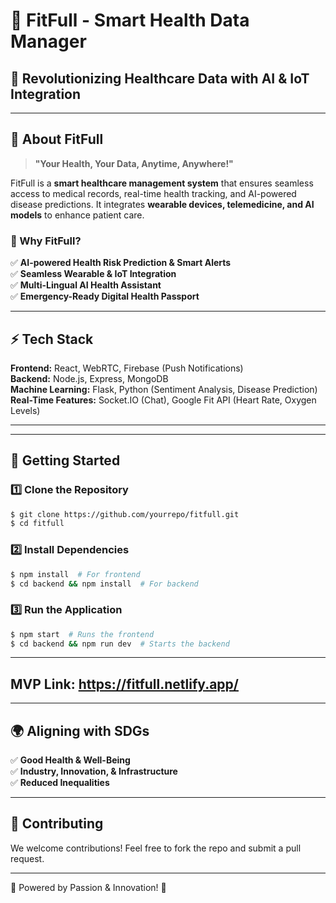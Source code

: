 # 🌟 FitFull - Smart Health Data Manager


## 🚀 Revolutionizing Healthcare Data with AI & IoT Integration


---

## 📌 About FitFull
> **"Your Health, Your Data, Anytime, Anywhere!"**

FitFull is a **smart healthcare management system** that ensures seamless access to medical records, real-time health tracking, and AI-powered disease predictions. It integrates **wearable devices, telemedicine, and AI models** to enhance patient care.

### 🚨 Why FitFull?
✅ **AI-powered Health Risk Prediction & Smart Alerts**  
✅ **Seamless Wearable & IoT Integration**  
✅ **Multi-Lingual AI Health Assistant**  
✅ **Emergency-Ready Digital Health Passport**  

---

## ⚡ Tech Stack

**Frontend:** React, WebRTC, Firebase (Push Notifications)  
**Backend:** Node.js, Express, MongoDB  
**Machine Learning:** Flask, Python (Sentiment Analysis, Disease Prediction)  
**Real-Time Features:** Socket.IO (Chat), Google Fit API (Heart Rate, Oxygen Levels)

---



---

## 🚀 Getting Started

### **1️⃣ Clone the Repository**
```sh
$ git clone https://github.com/yourrepo/fitfull.git
$ cd fitfull
```

### **2️⃣ Install Dependencies**
```sh
$ npm install  # For frontend
$ cd backend && npm install  # For backend
```

### **3️⃣ Run the Application**
```sh
$ npm start  # Runs the frontend
$ cd backend && npm run dev  # Starts the backend
```

---

## MVP Link: https://fitfull.netlify.app/

---

## 🌍 Aligning with SDGs
✅ **Good Health & Well-Being**  
✅ **Industry, Innovation, & Infrastructure**  
✅ **Reduced Inequalities**  

---

## 🤝 Contributing
We welcome contributions! Feel free to fork the repo and submit a pull request.

---


🚀 Powered by Passion & Innovation! 💙
